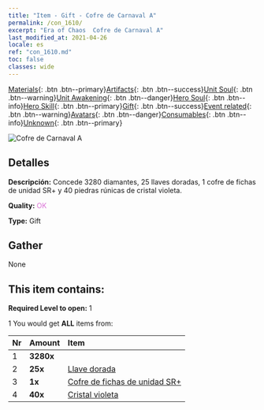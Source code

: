 ```yaml
---
title: "Item - Gift - Cofre de Carnaval A"
permalink: /con_1610/
excerpt: "Era of Chaos  Cofre de Carnaval A"
last_modified_at: 2021-04-26
locale: es
ref: "con_1610.md"
toc: false
classes: wide
---
```

 [Materials](/ItemsES/){: .btn .btn--primary}[Artifacts](/ItemsES/Artifacts/){: .btn .btn--success}[Unit Soul](/ItemsES/UnitSoul/){: .btn .btn--warning}[Unit Awakening](/ItemsES/UnitAwakening/){: .btn .btn--danger}[Hero Soul](/ItemsES/HeroSoul/){: .btn .btn--info}[Hero Skill](/ItemsES/HeroSkill/){: .btn .btn--primary}[Gift](/ItemsES/Gift/){: .btn .btn--success}[Event related](/ItemsES/Events/){: .btn .btn--warning}[Avatars](/ItemsES/Avatars/){: .btn .btn--danger}[Consumables](/ItemsES/Consumables/){: .btn .btn--info}[Unknown](/ItemsES/Unknown/){: .btn .btn--primary}

 ![Cofre de Carnaval A](/images/t/i_907226.png)

## Detalles
 **Descripción:** Concede 3280 diamantes, 25 llaves doradas, 1 cofre de fichas de unidad SR+ y 40 piedras rúnicas de cristal violeta.

 **Quality:** <span style="color: #DA70D6">OK</span>

 **Type:** Gift

## Gather

  None

## This item contains:

 **Required Level to open:** 1

 1 You would get **ALL** items  from:

  | Nr | Amount |     Item    |
  |:---|:-------|:------------|
  | 1 |  **3280x** | <i class="fas fa-gem"/> |  | 
  | 2 |  **25x** | [Llave dorada](/ItemsES/con_783/) |  | 
  | 3 |  **1x** | [Cofre de fichas de unidad SR+](/ItemsES/con_1598/) |  | 
  | 4 |  **40x** | [Cristal violeta](/ItemsES/con_720/) |  | 
